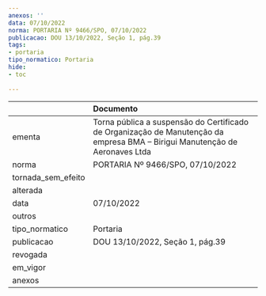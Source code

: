 ```yaml
---
anexos: ''
data: 07/10/2022
norma: PORTARIA Nº 9466/SPO, 07/10/2022
publicacao: DOU 13/10/2022, Seção 1, pág.39
tags:
- portaria
tipo_normatico: Portaria
hide: 
- toc 
 
---
```


|                    | Documento                                                                                                                   |
|:-------------------|:----------------------------------------------------------------------------------------------------------------------------|
| ementa             | Torna pública a suspensão do Certificado de Organização de Manutenção da empresa BMA – Birigui Manutenção de Aeronaves Ltda |
| norma              | PORTARIA Nº 9466/SPO, 07/10/2022                                                                                            |
| tornada_sem_efeito |                                                                                                                             |
| alterada           |                                                                                                                             |
| data               | 07/10/2022                                                                                                                  |
| outros             |                                                                                                                             |
| tipo_normatico     | Portaria                                                                                                                    |
| publicacao         | DOU 13/10/2022, Seção 1, pág.39                                                                                             |
| revogada           |                                                                                                                             |
| em_vigor           |                                                                                                                             |
| anexos             |                                                                                                                             |